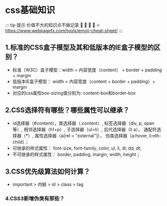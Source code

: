 # css基础知识

::: tip 提示
价值不大的知识点不做记录
:tada: :100: :bamboo: :gift_heart: :fire:
https://www.webpagefx.com/tools/emoji-cheat-sheet/
:::

## 1.标准的CSS盒子模型及其和低版本的IE盒子模型的区别？
- 标准（W3C）盒子模型：width = 内容宽度（content） + border + padding + margin
- 低版本IE盒子模型： width = 内容宽度（content + border + padding）+ margin
- 对应的css属性box-sizing值分别为: content-box和border-box

## 2.CSS选择符有哪些？哪些属性可以继承？

- id选择器（#content），类选择器（.content）, 标签选择器（div, p, span等）, 相邻选择器（h1+p）, 子选择器（ul>li）, 后代选择器（li a）， 通配符选择器（*）, 属性选择器（a[rel = "external"]）， 伪类选择器（a:hover, li:nth-child）；
- 可继承的样式属性： font-size, font-family, color, ul, li, dl, dd, dt;
- 不可继承的样式属性： border, padding, margin, width, height；

## 3.CSS优先级算法如何计算？

- important > 内联 > id > class > tag

### 4.CSS3新增伪类有那些？
